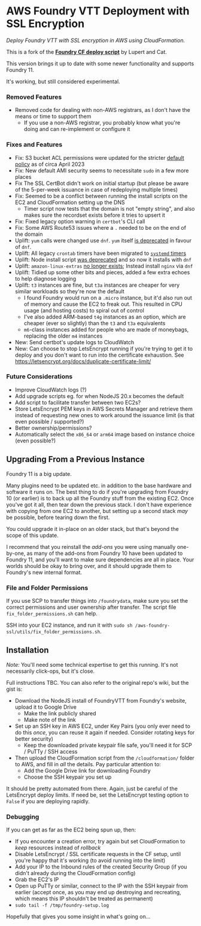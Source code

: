 # AWS Foundry VTT Deployment with SSL Encryption

_Deploy Foundry VTT with SSL encryption in AWS using CloudFormation._

This is a fork of the [**Foundry CF deploy script**](https://github.com/cat-box/aws-foundry-ssl) by Lupert and Cat.

This version brings it up to date with some newer functionality and supports Foundry 11.

It's working, but still considered experimental.

### Removed Features

- Removed code for dealing with non-AWS registrars, as I don't have the means or time to support them
  - If you use a non-AWS registrar, you probably know what you're doing and can re-implement or configure it

### Fixes and Features

- Fix: S3 bucket ACL permissions were updated for the stricter [default policy](https://aws.amazon.com/about-aws/whats-new/2022/12/amazon-s3-automatically-enable-block-public-access-disable-access-control-lists-buckets-april-2023/) as of circa April 2023
- Fix: New default AMI security seems to necessitate `sudo` in a few more places
- Fix The SSL CertBot didn't work on initial startup (but please be aware of the 5-per-week issuance in case of redeploying multiple times)
- Fix: Seemed to be a conflict between running the install scripts on the EC2 and CloudFormation setting up the DNS
  - Timer script now tests that the domain is not "empty string", and also makes sure the recordset exists before it tries to upsert it
- Fix: Fixed legacy option warning in `certbot`'s CLI call
- Fix: Some AWS Route53 issues where a `.` needed to be on the end of the domain
- Uplift: `yum` calls were changed use `dnf`. `yum` itself [is deprecated](https://github.com/rpm-software-management/yum) in favour of `dnf`.
- Uplift: All legacy `crontab` timers have been migrated to [`systemd` timers](https://wiki.archlinux.org/title/Systemd/Timers)
- Uplift: Node install script [was deprecated](https://github.com/nodesource/distributions) and so now it installs with `dnf`
- Uplift: `amazon-linux-extras` [no longer exists](https://aws.amazon.com/linux/amazon-linux-2023/faqs/); Instead install `nginx` via `dnf`
- Uplift: Tidied up some other bits and pieces, added a few extra echoes to help diagnose logging
- Uplift: `t3` instances are fine, but `t3a` instances are cheaper for very similar workloads so they're now the default
  - I found Foundry would run on a `.micro` instance, but it'd also run out of memory and cause the EC2 to freak out. This resulted in CPU usage (and hosting costs) to spiral out of control
  - I've also added ARM-based `t4g` instances as an option, which are cheaper (ever so slightly) than the `t3` and `t3a` equivalents
  - `m6`-class instances added for people who are made of moneybags, replacing the older `m4` instances
- New: Send certbot's update logs to CloudWatch
- New: Can choose to stop LetsEncrypt running if you're trying to get it to deploy and you don't want to run into the certificate exhaustion. See https://letsencrypt.org/docs/duplicate-certificate-limit/

### Future Considerations

- Improve CloudWatch logs (?)
- Add upgrade scripts eg. for when NodeJS 20.x becomes the default
- Add script to facilitate transfer between two EC2s?
- Store LetsEncrypt PEM keys in AWS Secrets Manager and retrieve them instead of requesting new ones to work around the issuance limit (is that even possible / supported?)
- Better ownership/permissions?
- Automatically select the `x86_64` or `arm64` image based on instance choice (even possible?)

## Upgrading From a Previous Instance

Foundry 11 is a big update.

Many plugins need to be updated etc. in addition to the base hardware and software it runs on. The best thing to do if you're upgrading from Foundry 10 (or earlier) is to back up all the Foundry stuff from the existing EC2. Once you've got it all, then tear down the previous stack. I don't have experience with copying from one EC2 to another, but setting up a second stack _may_ be possible, before tearing down the first.

You could upgrade it in-place on an older stack, but that's beyond the scope of this update.

I recommend that you reinstall the _add-ons_ you were using manually one-by-one, as many of the add-ons from Foundry 10 have been updated to Foundry 11, and you'll want to make sure dependencies are all in place. Your worlds should be okay to bring over, and it should upgrade them to Foundry's new internal format.

### File and Folder Permissions

If you use SCP to transfer things into `/foundrydata`, make sure you set the correct permissions and user ownership after transfer. The script file `fix_folder_permissions.sh` can help.

SSH into your EC2 instance, and run it with `sudo sh /aws-foundry-ssl/utils/fix_folder_permissions.sh`.

## Installation

_Note:_ You'll need some technical expertise to get this running. It's not necessarily click-ops, but it's close.

Full instructions TBC. You can also refer to the original repo's wiki, but the gist is:

- Download the NodeJS install of FoundryVTT from Foundry's website, upload it to Google Drive
  - Make the link publicly shared
  - Make note of the link
- Set up an SSH key in AWS EC2, under Key Pairs (you only ever need to do this _once_, you can reuse it again if needed. Consider rotating keys for better security)
  - Keep the downloaded private keypair file safe, you'll need it for SCP / PuTTy / SSH access
- Then upload the CloudFormation script from the `/cloudformation/` folder to AWS, and fill in _all_ the details. Pay particular attention to:
  - Add the Google Drive link for downloading Foundry
  - Choose the SSH keypair you set up

It should be pretty automated from there. Again, just be careful of the LetsEncrypt deploy limits. If need be, set the LetsEncrypt testing option to `False` if you are deploying rapidly.

### Debugging

If you can get as far as the EC2 being spun up, then:

- If you encounter a creation error, try again but set CloudFormation to _keep_ resources instead of _rollback_
- Disable LetsEncrypt / SSL certificate requests in the CF setup, until you're happy that it's working (to avoid running into the limit)
- Add your IP to the Inbound rules of the created Security Group (if you didn't already during the CloudFormation config)
- Grab the EC2's IP
- Open up PuTTy or similar, connect to the IP with the SSH keypair from earlier (accept once, as you may end up destroying and recreating, which means this IP shouldn't be treated as permanent)
- `sudo tail -f /tmp/foundry-setup.log`

Hopefully that gives you some insight in what's going on...
